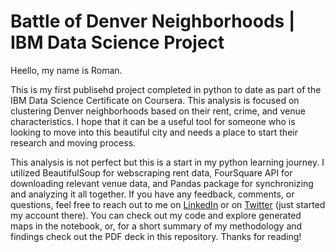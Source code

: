# Battle of Denver Neighborhoods | IBM Data Science Project

Heello, my name is Roman.

This is my first publisehd project completed in python to date as part of the IBM Data Science Certificate on Coursera. This analysis is focused on clustering Denver neighborhoods based on their rent, crime, and venue characteristics. I hope that it can be a useful tool for someone who is looking to move into this beautiful city and needs a place to start their research and moving process. 

This analysis is not perfect but this is a start in my python learning journey. I utilized BeautifulSoup for webscraping rent data, FourSquare API for downloading relevant venue data, and Pandas package for synchronizing and analyzing it all together. If you have any feedback, comments, or questions, feel free to reach out to me on <a href='http://linkedin.com/in/romanpk/'>LinkedIn</a> or on <a href='https://twitter.com/menotroman'>Twitter</a> (just started my account there). You can check out my code and explore generated maps in the notebook, or, for a short summary of my methodology and findings check out the PDF deck in this repository. Thanks for reading!
